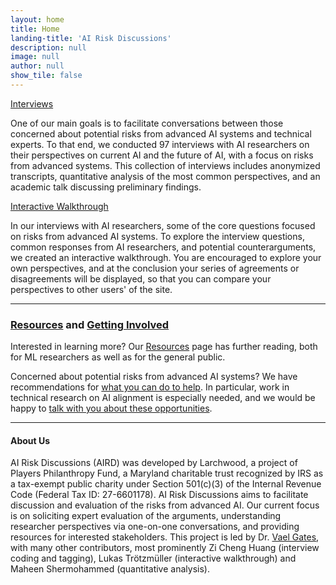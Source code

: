 ```yaml
---
layout: home
title: Home
landing-title: 'AI Risk Discussions'
description: null
image: null
author: null
show_tile: false
---
```


<div class="row">
	<div class="6u 12u$(small)">
		<a href="interviews.html" class="button fit">Interviews</a>
		<p>One of our main goals is to facilitate conversations between those concerned about potential risks from advanced AI systems and technical experts. To that end, we conducted 97 interviews with AI researchers on their perspectives on current AI and the future of AI, with a focus on risks from advanced systems. This collection of interviews includes anonymized transcripts, quantitative analysis of the most common perspectives, and an academic talk discussing preliminary findings.</p>
	</div>
	<div class="6u$ 12u$(small)">
		<a href="{{site.baseurl}}{% link perspectives/introduction.html %}" class="button fit">Interactive Walkthrough</a>
		<p>In our interviews with AI researchers, some of the core questions focused on risks from advanced AI systems. To explore the interview questions, common responses from AI researchers, and potential counterarguments, we created an interactive walkthrough. You are encouraged to explore your own perspectives, and at the conclusion your series of agreements or disagreements will be displayed, so that you can compare your perspectives to other users' of the site.</p> 
	</div>
</div>

<hr>
<h3><a href="resources.html">Resources</a> and <a href="what_can_i_do.html">Getting Involved</a></h3> 

<!-- <span class="image right"><img src="{% link assets/images/hans-peter-gauster-3y1zF4hIPCg-unsplash.jpg %}" alt="" /></span> -->

<p>Interested in learning more? Our <a href="resources.html">Resources</a> page has further reading, both for ML researchers as well as for the general public.</p>

<p>Concerned about potential risks from advanced AI systems? We have recommendations for <a href="what_can_i_do.html">what you can do to help</a>. In particular, work in technical research on AI alignment is especially needed, and we would be happy to <a href="mailto:{{site.email}}">talk with you about these opportunities</a>.</p>

<hr> 

<h4>About Us</h4>
<div id="about_us" class="text-smaller">
<p>AI Risk Discussions (AIRD) was developed by Larchwood, a project of Players Philanthropy Fund, a Maryland
charitable trust recognized by IRS as a tax-exempt public charity under Section 501(c)(3)
of the Internal Revenue Code (Federal Tax ID: 27-6601178). AI Risk Discussions aims to facilitate discussion and evaluation of the risks from advanced AI. Our current focus is on soliciting expert evaluation of the arguments, understanding researcher perspectives via one-on-one conversations, and providing resources for interested stakeholders. This project is led by Dr. <a href="https://vaelgates.com">Vael Gates</a>, with many other contributors, most prominently Zi Cheng Huang (interview coding and tagging), Lukas Trötzmüller (interactive walkthrough) and Maheen Shermohammed (quantitative analysis).</p>
</div>
